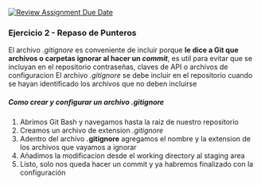 [![Review Assignment Due Date](https://classroom.github.com/assets/deadline-readme-button-22041afd0340ce965d47ae6ef1cefeee28c7c493a6346c4f15d667ab976d596c.svg)](https://classroom.github.com/a/kl-E8VQf)

### Ejercicio 2 - Repaso de Punteros
El archivo _.gitignore_ es conveniente de incluir porque **le dice a Git que archivos o carpetas ignorar al hacer un _commit_**, es util para evitar que se incluyan en el repositorio contraseñas, claves de API o archivos de configuracion
El archivo _.gitignore_ se debe incluir en el repositorio cuando se hayan identificado los archivos que no deben incluirse

##### Como crear y configurar un archivo _.gitignore_

1. Abrimos Git Bash y navegamos hasta la raiz de nuestro repositorio
2. Creamos un archivo de extension _.gitignore_
3. Adentro del archivo **.gitignore** agregamos el nombre y la extension de los archivos que vayamos a ignorar
4. Añadimos la modificacion desde el working directory al staging area
5. Listo, solo nos queda hacer un commit y ya habremos finalizado con la configuración

